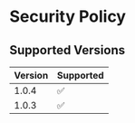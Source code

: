 # Security Policy

## Supported Versions

| Version | Supported          |
| ------- | ------------------ |
| 1.0.4   | :white_check_mark: |
| 1.0.3   | :white_check_mark: |

